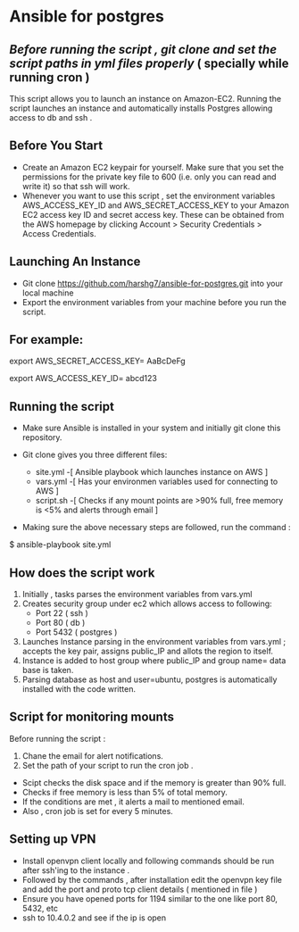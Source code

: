 # Ansible for postgres

*Before running the script , git clone and set the script paths in yml files properly* ( specially while running cron )
---------------
This script allows you to launch an instance on Amazon-EC2. Running the script launches an instance and automatically installs Postgres allowing access to db and ssh . 

Before You Start
---------------
- Create an Amazon EC2 keypair for yourself. Make sure that you set the permissions for the private key file to 600 (i.e. only you can read and write it) so that ssh will work.
- Whenever you want to use this script , set the environment variables AWS_ACCESS_KEY_ID and AWS_SECRET_ACCESS_KEY to your Amazon EC2 access key ID and secret access key. These can be obtained from the AWS homepage by clicking Account > Security Credentials > Access Credentials.

Launching An Instance
---------------
- Git clone https://github.com/harshg7/ansible-for-postgres.git into your local machine
- Export the environment variables from your machine before you run the script.

For example:
----------
export AWS_SECRET_ACCESS_KEY= AaBcDeFg

export AWS_ACCESS_KEY_ID= abcd123

Running the script
---------------
- Make sure Ansible is installed in your system and initially git clone this repository.
- Git clone gives you three different files:
    - site.yml -[ Ansible playbook which launches instance on AWS ]
    - vars.yml -[ Has your environmen variables used for connecting to AWS ]
    - script.sh -[ Checks if any mount points are >90% full, free memory is <5% and alerts through email ]

- Making sure the above necessary steps are followed, run the command :
    
$ ansible-playbook site.yml

How does the script work
--------------------
1. Initially , tasks parses the environment variables from vars.yml
2. Creates security group under ec2 which allows access to following:
     - Port 22 ( ssh )
     - Port 80 ( db )
     - Port 5432 ( postgres )
3. Launches Instance parsing in the environment variables from vars.yml ; accepts the key pair, assigns public_IP and allots the region to itself.
4. Instance is added to host group where public_IP and group name= data base is taken.
5. Parsing database as host and user=ubuntu, postgres is automatically installed with the code written.

Script for monitoring mounts 
--------------------
Before running the script :
1. Chane the email for alert notifications.
2. Set the path of your script to run the cron job .

- Scipt checks the disk space and if the memory is greater than 90% full.
- Checks if free memory is less than 5% of total memory.
- If the conditions are met , it alerts a mail to mentioned email.
- Also , cron job is set for every 5 minutes.

Setting up VPN
--------------------
- Install openvpn client locally and following commands should be run after ssh'ing to the instance . 
- Followed by the commands , after installation edit the openvpn key file and add the port and proto tcp client details ( mentioned in file )
- Ensure you have opened ports for 1194 similar to the one like port 80, 5432, etc
- ssh to 10.4.0.2 and see if the ip is open



 

